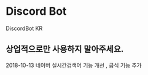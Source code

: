 # Discord Bot

DiscordBot KR 


상업적으로만 사용하지 말아주세요. 
------------------------------------------------------------

2018-10-13 네이버 실시간검색어 기능 개선 , 급식 기능 추가

